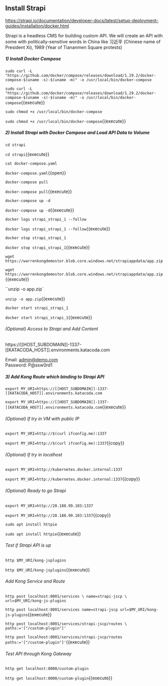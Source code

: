 ## Install Strapi
https://strapi.io/documentation/developer-docs/latest/setup-deployment-guides/installation/docker.html

Strapi is a headless CMS for building custom API. We will create an API with some with politically-sensitive words in China like 习近平 (Chinese name of President Xi), 1989 (Year of Tiananmen Square protests)

##### 1) Install Docker Compose

``sudo curl -L "https://github.com/docker/compose/releases/download/1.29.2/docker-compose-$(uname -s)-$(uname -m)" -o /usr/local/bin/docker-compose``

`sudo curl -L "https://github.com/docker/compose/releases/download/1.29.2/docker-compose-$(uname -s)-$(uname -m)" -o /usr/local/bin/docker-compose`{{execute}}

``sudo chmod +x /usr/local/bin/docker-compose``

`sudo chmod +x /usr/local/bin/docker-compose`{{execute}}

##### 2) Install Strapi with Docker Compose and Load API Data to Volume

``cd strapi``

`cd strapi`{{execute}}

``cat docker-compose.yaml``

`docker-compose.yaml`{{open}}

``docker-compose pull``

`docker-compose pull`{{execute}}

``docker-compose up -d``

`docker-compose up -d`{{execute}}

``docker logs strapi_strapi_1 --follow``

`docker logs strapi_strapi_1 --follow`{{execute}}

``docker stop strapi_strapi_1``

`docker stop strapi_strapi_1`{{execute}}

``wget https://warrenkongdemostor.blob.core.windows.net/strapiappdata/app.zip``

`wget https://warrenkongdemostor.blob.core.windows.net/strapiappdata/app.zip`{{execute}}

``unzip -o app.zip`

`unzip -o app.zip`{{execute}}

``docker start strapi_strapi_1``

`docker start strapi_strapi_1`{{execute}}

###### (Optional) Access to Strapi and Add Content

https://[[HOST_SUBDOMAIN]]-1337-[[KATACODA_HOST]].environments.katacoda.com

Email: admin@demo.com   
Password: P@ssw0rd1

##### 3) Add Kong Route which binding to Strapi API

``export MY_URI=https://[[HOST_SUBDOMAIN]]-1337-[[KATACODA_HOST]].environments.katacoda.com``

`export MY_URI=https://[[HOST_SUBDOMAIN]]-1337-[[KATACODA_HOST]].environments.katacoda.com`{{execute}}

###### (Optional) If try in VM with public IP

``export MY_URI=http://$(curl ifconfig.me):1337``

`export MY_URI=http://$(curl ifconfig.me):1337`{{copy}}

###### (Optional) If try in localhost

``export MY_URI=http://kubernetes.docker.internal:1337``

`export MY_URI=http://kubernetes.docker.internal:1337`{{copy}}

###### (Optional) Ready to go Strapi
``export MY_URI=http://20.188.99.103:1337``

`export MY_URI=http://20.188.99.103:1337`{{copy}}

``sudo apt install httpie``

`sudo apt install httpie`{{execute}}

###### Test if Strapi API is up

``http $MY_URI/kong-jsplugins``

`http $MY_URI/kong-jsplugins`{{execute}}

###### Add Kong Service and Route

``http post localhost:8001/services \
name=strapi-jscp \
url=$MY_URI/kong-js-plugins``

`http post localhost:8001/services name=strapi-jscp url=$MY_URI/kong-js-plugins`{{execute}}

``http post localhost:8001/services/strapi-jscp/routes \
paths:='["/custom-plugin"]'``

`http post localhost:8001/services/strapi-jscp/routes paths:='["/custom-plugin"]'`{{execute}}

###### Test API through Kong Gateway

``http get localhost:8000/custom-plugin``

`http get localhost:8000/custom-plugin`{{execute}}